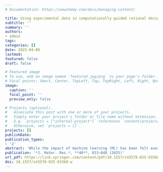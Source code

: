 ```yaml
---
# Documentation: https://wowchemy.com/docs/managing-content/

title: Using experimental data in computationally guided rational design of inorganic materials with machine learning
subtitle: ''
summary: ''
authors:
- admin
tags:
categories: []
date: 2025-04-08
lastmod: 
featured: false
draft: false

# Featured image
# To use, add an image named `featured.jpg/png` to your page's folder.
# Focal points: Smart, Center, TopLeft, Top, TopRight, Left, Right, BottomLeft, Bottom, BottomRight.
image:
  caption: ''
  focal_point: ''
  preview_only: false

# Projects (optional).
#   Associate this post with one or more of your projects.
#   Simply enter your project's folder or file name without extension.
#   E.g. `projects = ["internal-project"]` references `content/project/deep-learning/index.md`.
#   Otherwise, set `projects = []`.
projects: []
publishDate: 
publication_types:
- '2'
abstract: 'While the impact of machine learning (ML) has been felt everywhere, its effect has been most transformative where large, high-quality datasets are available. For promising materials spaces, such as transition metal coordination complexes and metal–organic frameworks, the large chemical diversity has not yet been matched by similarly large datasets, and computational datasets (e.g., from density functional theory) may not be predictive. Extraction of experimental data from the literature represents an alternative approach to the data-driven design of materials. This perspective will describe efforts in (i) extracting experimental data; (ii) associating extracted data with known chemical structures; (iii) leveraging data in ML and screening; (iv) designing materials with enriched stability; and (v) using experimental data to improve high-throughput workflows. I will summarize some of the outstanding challenges and opportunities for data enrichment with high-throughput experimentation and large language models.'
publication: '*J. Mater. Res.*, **40**, 833–848 (2025)'
url_pdf: https://link.springer.com/content/pdf/10.1557/s43578-025-01568-w.pdf
doi: 10.1557/s43578-025-01568-w
---
```

